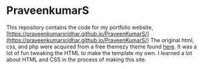 # PraveenkumarS


This repository contains the code for my portfolio website, [https://praveenkumarsridhar.github.io/PraveenKumarS/](https://praveenkumarsridhar.github.io/PraveenKumarS/) The original html, css, and php were acquired from a free themezy theme found [here](https://www.themezy.com/demos/151-ceevee-free-responsive-website-template). It was a lot of fun tweaking the HTML to make the template my own. I learned a lot about HTML and CSS in the process of making this site.
